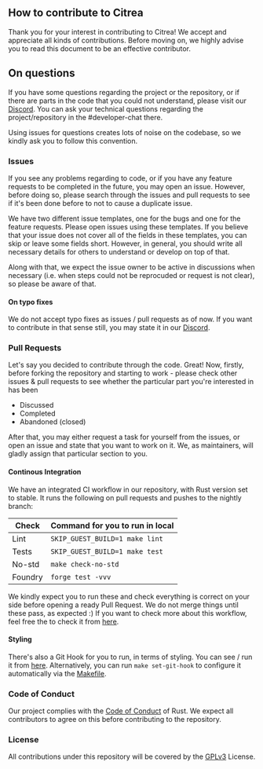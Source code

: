 ## How to contribute to Citrea

Thank you for your interest in contributing to Citrea! We accept and appreciate all kinds of contributions. Before moving on, we highly advise you to read this document to be an effective contributor.

## On questions

If you have some questions regarding the project or the repository, or if there are parts in the code that you could not understand, please visit our [Discord](https://discord.citrea.xyz). You can ask your technical questions regarding the project/repository in the #developer-chat there.

Using issues for questions creates lots of noise on the codebase, so we kindly ask you to follow this convention.

### Issues

If you see any problems regarding to code, or if you have any feature requests to be completed in the future, you may open an issue. However, before doing so, please search through the issues and pull requests to see if it's been done before to not to cause a duplicate issue.

We have two different issue templates, one for the bugs and one for the feature requests. Please open issues using these templates. If you believe that your issue does not cover all of the fields in these templates, you can skip or leave some fields short. However, in general, you should write all necessary details for others to understand or develop on top of that.

Along with that, we expect the issue owner to be active in discussions when necessary (i.e. when steps could not be reprocuded or request is not clear), so please be aware of that.

#### On typo fixes

We do not accept typo fixes as issues / pull requests as of now. If you want to contribute in that sense still, you may state it in our [Discord](https://discord.citrea.xyz).

### Pull Requests

Let's say you decided to contribute through the code. Great! Now, firstly, before forking the repository and starting to work - please check other issues & pull requests to see whether the particular part you're interested in has been

- Discussed
- Completed
- Abandoned (closed)

After that, you may either request a task for yourself from the issues, or open an issue and state that you want to work on it. We, as maintainers, will gladly assign that particular section to you.

#### Continous Integration

We have an integrated CI workflow in our repository, with Rust version set to stable. It runs the following on pull requests and pushes to the nightly branch:

| Check   | Command for you to run in local |
| ------- | ------------------------------- |
| Lint    | `SKIP_GUEST_BUILD=1 make lint`  |
| Tests   | `SKIP_GUEST_BUILD=1 make test`  |
| No-std  | `make check-no-std`             |
| Foundry | `forge test -vvv`               |

We kindly expect you to run these and check everything is correct on your side before opening a ready Pull Request. We do not merge things until these pass, as expected :) If you want to check more about this workflow, feel free the to check it from [here](https://github.com/chainwayxyz/citrea/blob/nightly/.github/workflows/checks.yml).

#### Styling

There's also a Git Hook for you to run, in terms of styling. You can see / run it from [here](https://github.com/chainwayxyz/citrea/blob/nightly/.githooks/pre-commit).
Alternatively, you can run `make set-git-hook` to configure it automatically via the [Makefile](https://github.com/chainwayxyz/citrea/blob/585c84a921ba0e896f449a203d199d5bac34050d/Makefile#L72).

### Code of Conduct

Our project complies with the [Code of Conduct](https://www.rust-lang.org/policies/code-of-conduct) of Rust. We expect all contributors to agree on this before contributing to the repository.

### License

All contributions under this repository will be covered by the [GPLv3](https://github.com/chainwayxyz/citrea/blob/nightly/COPYING) License.
